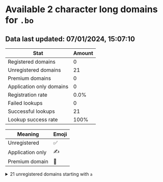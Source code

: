 # Available 2 character long domains for `.bo`

## Data last updated: 07/01/2024, 15:07:10

|Stat|Amount|
|--|--|
|Registered domains|0|
|Unregistered domains|21|
|Premium domains|0|
|Application only domains|0|
|Registration rate|0.0%|
|Failed lookups|0|
|Successful lookups|21|
|Lookup success rate|100%|


|Meaning|Emoji|
|--|--|
|Unregistered|:white_check_mark:|
|Application only|:writing_hand:|
|Premium domain|:gem:|

<details>
<summary>21 unregistered domains starting with <bold><code>a</code></bold></summary>

|Type|Domain|
|--|--|
|:white_check_mark:|`aa.bo`|
|:white_check_mark:|`ab.bo`|
|:white_check_mark:|`ac.bo`|
|:white_check_mark:|`ad.bo`|
|:white_check_mark:|`ae.bo`|
|:white_check_mark:|`af.bo`|
|:white_check_mark:|`ag.bo`|
|:white_check_mark:|`ah.bo`|
|:white_check_mark:|`ai.bo`|
|:white_check_mark:|`aj.bo`|
|:white_check_mark:|`ak.bo`|
|:white_check_mark:|`al.bo`|
|:white_check_mark:|`am.bo`|
|:white_check_mark:|`an.bo`|
|:white_check_mark:|`ao.bo`|
|:white_check_mark:|`ap.bo`|
|:white_check_mark:|`aq.bo`|
|:white_check_mark:|`ar.bo`|
|:white_check_mark:|`as.bo`|
|:white_check_mark:|`at.bo`|
|:white_check_mark:|`au.bo`|
</details>